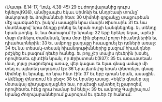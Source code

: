 (Մատթ. 8.14-17, Ղուկ. 4.38-45)
29 Եւ ժողովարանից դուրս ելնելով(936), անմիջապէս եկաւ Սիմոնի եւ Անդրէասի տունը՝ Յակոբոսի եւ Յովհաննէսի հետ: 30 Սիմոնի զոքանչը տաքութեան մէջ պառկած էր. իսկոյն ասացին նրա մասին Յիսուսին: 31 Եւ նա մօտենալով՝ նրա ձեռքը բռնեց եւ նրան ոտքի կանգնեցրեց. եւ տենդը նրան թողեց. եւ նա ծառայում էր նրանց:
32 Երբ երեկոյ եղաւ, արեւի մայր մտնելու ժամանակ, նրա մօտ էին բերում բոլոր հիւանդներին եւ դիւահարներին: 33 Եւ ամբողջ քաղաքը հաւաքուել էր դռների առաջ: 34 Եւ նա տեսակ-տեսակ հիւանդութիւններից բազում հիւանդներ բժշկեց եւ բազում դեւեր հանեց. եւ թոյլ չէր տալիս դեւերին խօսել, որովհետեւ գիտէին նրան, որ Քրիստոսն է(937):
35 Եւ առաւօտեան մօտ, լոյսը բացուելուց առաջ, վեր կացաւ եւ ելաւ գնաց ամայի մի տեղ ու այնտեղ աղօթում էր: 36 Նրա յետեւից նրան փնտռելու գնաց Սիմոնը եւ նրանք, որ նրա հետ էին: 37 Եւ երբ գտան նրան, ասացին. «Ամէնքը փնտռում են քեզ»: 38 Եւ նրանց ասաց. «Եկէ՛ք գնանք այլ մօտակայ գիւղաքաղաքներ եւս, որպէսզի այնտեղ էլ քարոզեմ, որովհետեւ հէնց դրա համար եմ եկել»: 39 Եւ ամբողջ Գալիլիայում նրանց ժողովարաններում քարոզում եւ դեւեր էր հանում:

